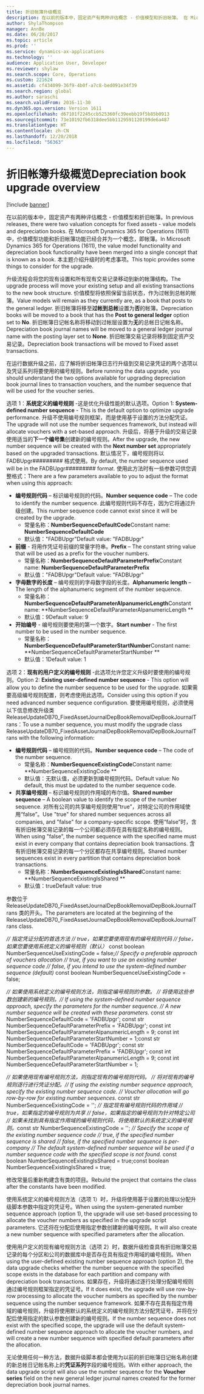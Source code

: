 ```yaml
---
title: 折旧帐簿升级概览
description: 在以前的版本中，固定资产有两种评估概念 - 价值模型和折旧帐簿。 在 Microsoft Dynamics 365 for Operations (1611) 中，价值模型功能和折旧帐簿功能已经合并为一个概念，即帐簿。 本主题介绍升级时的考虑事项。
author: ShylaThompson
manager: AnnBe
ms.date: 06/20/2017
ms.topic: article
ms.prod: ''
ms.service: dynamics-ax-applications
ms.technology: ''
audience: Application User, Developer
ms.reviewer: shylaw
ms.search.scope: Core, Operations
ms.custom: 221624
ms.assetid: cf434099-36f9-4b0f-a7c8-bed091e34f39
ms.search.region: global
ms.author: saraschi
ms.search.validFrom: 2016-11-30
ms.dyn365.ops.version: Version 1611
ms.openlocfilehash: d67101f2245ccb525360fc39eebb19f5b85b0913
ms.sourcegitcommit: 73e10192fb6318dee5bb1129591120199de6a487
ms.translationtype: HT
ms.contentlocale: zh-CN
ms.lasthandoff: 12/20/2018
ms.locfileid: "56363"
---
```

# <a name="depreciation-book-upgrade-overview"></a><span data-ttu-id="2ba26-105">折旧帐簿升级概览</span><span class="sxs-lookup"><span data-stu-id="2ba26-105">Depreciation book upgrade overview</span></span>

[!include [banner](../includes/banner.md)]

<span data-ttu-id="2ba26-106">在以前的版本中，固定资产有两种评估概念 - 价值模型和折旧帐簿。</span><span class="sxs-lookup"><span data-stu-id="2ba26-106">In previous releases, there were two valuation concepts for fixed assets -  value models and depreciation books.</span></span> <span data-ttu-id="2ba26-107">在 Microsoft Dynamics 365 for Operations (1611) 中，价值模型功能和折旧帐簿功能已经合并为一个概念，即帐簿。</span><span class="sxs-lookup"><span data-stu-id="2ba26-107">In Microsoft Dynamics 365 for Operations (1611), the value model functionality and depreciation book functionality have been merged into a single concept that is known as a book.</span></span> <span data-ttu-id="2ba26-108">本主题介绍升级时的考虑事项。</span><span class="sxs-lookup"><span data-stu-id="2ba26-108">This topic provides some things to consider for the upgrade.</span></span> 

<span data-ttu-id="2ba26-109">升级流程会将您的现有设置和所有现有交易记录移动到新的帐簿结构。</span><span class="sxs-lookup"><span data-stu-id="2ba26-109">The upgrade process will move your existing setup and all existing transactions to the new book structure.</span></span> <span data-ttu-id="2ba26-110">价值模型将依照保留当前状态，作为过帐到总帐的帐簿。</span><span class="sxs-lookup"><span data-stu-id="2ba26-110">Value models will remain as they currently are, as a book that posts to the general ledger.</span></span> <span data-ttu-id="2ba26-111">折旧帐簿将移至**过帐到总帐**设置为**否**的帐簿。</span><span class="sxs-lookup"><span data-stu-id="2ba26-111">Depreciation books will be moved to a book that has the **Post to general ledger** option set to **No**.</span></span> <span data-ttu-id="2ba26-112">折旧帐簿日记帐名称将移动到过帐层设置为**无**的总帐日记帐名称。</span><span class="sxs-lookup"><span data-stu-id="2ba26-112">Depreciation book journal names will be moved to a general ledger journal name with the posting layer set to **None**.</span></span> <span data-ttu-id="2ba26-113">折旧帐簿交易记录将移到固定资产交易记录。</span><span class="sxs-lookup"><span data-stu-id="2ba26-113">Depreciation book transactions will be moved to Fixed asset transactions.</span></span> 

<span data-ttu-id="2ba26-114">在运行数据升级之前，应了解将折旧帐簿日志行升级到交易记录凭证的两个选项以及凭证系列将要使用的编号规则。</span><span class="sxs-lookup"><span data-stu-id="2ba26-114">Before running the data upgrade, you should understand the two options available for upgrading depreciation book journal lines to transaction vouchers, and the number sequence that will be used for the voucher series.</span></span> 

<span data-ttu-id="2ba26-115">选项 1：**系统定义的编号规则** -这是优化升级性能的默认选项。</span><span class="sxs-lookup"><span data-stu-id="2ba26-115">Option 1:  **System-defined number sequence** - This is the default option to optimize upgrade performance.</span></span> <span data-ttu-id="2ba26-116">升级不使用编号规则框架，而是使用基于设置的方法分配凭证。</span><span class="sxs-lookup"><span data-stu-id="2ba26-116">The upgrade will not use the number sequences framework, but instead will allocate vouchers with a set-based approach.</span></span> <span data-ttu-id="2ba26-117">升级后，将基于升级的交易记录使用适当的**下一个编号集**创建新的编号规则。</span><span class="sxs-lookup"><span data-stu-id="2ba26-117">After the upgrade, the new number sequence will be created with the **Next number set** appropriately based on the upgraded transactions.</span></span> <span data-ttu-id="2ba26-118">默认情况下，编号规则将以 FADBUpgr\#\#\#\#\#\#\#\#\# 格式使用。</span><span class="sxs-lookup"><span data-stu-id="2ba26-118">By default, the number sequence used will be in the FADBUpgr\#\#\#\#\#\#\#\#\# format.</span></span> <span data-ttu-id="2ba26-119">使用此方法时有一些参数可供您调整格式：</span><span class="sxs-lookup"><span data-stu-id="2ba26-119">There are a few parameters available to you to adjust the format when using this approach:</span></span>

-   <span data-ttu-id="2ba26-120">**编号规则代码** – 标识编号规则的代码。</span><span class="sxs-lookup"><span data-stu-id="2ba26-120">**Number sequence code** – The code to identify the number sequence.</span></span> <span data-ttu-id="2ba26-121">此编号规则代码不存在，因为它将通过升级创建。</span><span class="sxs-lookup"><span data-stu-id="2ba26-121">This number sequence code cannot exist since it will be created by the upgrade.</span></span>
    -   <span data-ttu-id="2ba26-122">常量名称：**NumberSequenceDefaultCode**</span><span class="sxs-lookup"><span data-stu-id="2ba26-122">Constant name: **NumberSequenceDefaultCode**</span></span>
    -   <span data-ttu-id="2ba26-123">默认值："FADBUpgr"</span><span class="sxs-lookup"><span data-stu-id="2ba26-123">Default value: "FADBUpgr"</span></span>
-   <span data-ttu-id="2ba26-124">**前缀** - 将用作凭证号前缀的常量字符串。</span><span class="sxs-lookup"><span data-stu-id="2ba26-124">**Prefix** – The constant string value that will be used as a prefix for the voucher numbers.</span></span>
    -   <span data-ttu-id="2ba26-125">常量名称：**NumberSequenceDefaultParameterPrefix**</span><span class="sxs-lookup"><span data-stu-id="2ba26-125">Constant name: **NumberSequenceDefaultParameterPrefix**</span></span>
    -   <span data-ttu-id="2ba26-126">默认值："FADBUpgr"</span><span class="sxs-lookup"><span data-stu-id="2ba26-126">Default value: "FADBUpgr"</span></span>
-   <span data-ttu-id="2ba26-127">**字母数字的长度** – 编号规则的字母数字段的长度。</span><span class="sxs-lookup"><span data-stu-id="2ba26-127">**Alphanumeric length** – The length of the alphanumeric segment of the number sequence.</span></span>
    -   <span data-ttu-id="2ba26-128">常量名称：**NumberSequenceDefaultParameterAlpanumericLength**</span><span class="sxs-lookup"><span data-stu-id="2ba26-128">Constant name: \*\*NumberSequenceDefaultParameterAlpanumericLength \*\*</span></span>
    -   <span data-ttu-id="2ba26-129">默认值：9</span><span class="sxs-lookup"><span data-stu-id="2ba26-129">Default value: 9</span></span>
-   <span data-ttu-id="2ba26-130">**开始编号** - 编号规则要使用的第一个数字。</span><span class="sxs-lookup"><span data-stu-id="2ba26-130">**Start number** - The first number to be used in the number sequence.</span></span>
    -   <span data-ttu-id="2ba26-131">常量名称：**NumberSequenceDefaultParameterStartNumber**</span><span class="sxs-lookup"><span data-stu-id="2ba26-131">Constant name: \*\*NumberSequenceDefaultParameterStartNumber  \*\*</span></span>
    -   <span data-ttu-id="2ba26-132">默认值：1</span><span class="sxs-lookup"><span data-stu-id="2ba26-132">Default value: 1</span></span>

<span data-ttu-id="2ba26-133">选项 2：**现有的用户定义的编号规则** -此选项允许您定义升级时要使用的编号规则。</span><span class="sxs-lookup"><span data-stu-id="2ba26-133">Option 2: **Existing user-defined number sequence** - This option will allow you to define the number sequence to be used for the upgrade.</span></span> <span data-ttu-id="2ba26-134">如果需要高级编号规则配置，则考虑使用此选项。</span><span class="sxs-lookup"><span data-stu-id="2ba26-134">Consider using this option if you need advanced number sequence configuration.</span></span> <span data-ttu-id="2ba26-135">要使用编号规则，必须使用以下信息修改升级类 ReleaseUpdateDB70\_FixedAssetJournalDepBookRemovalDepBookJournalTrans：</span><span class="sxs-lookup"><span data-stu-id="2ba26-135">To use a number sequence, you must modify the upgrade class ReleaseUpdateDB70\_FixedAssetJournalDepBookRemovalDepBookJournalTrans with the following information:</span></span>

-   <span data-ttu-id="2ba26-136">**编号规则代码** – 编号规则的代码。</span><span class="sxs-lookup"><span data-stu-id="2ba26-136">**Number sequence code** – The code of the number sequence.</span></span>
    -   <span data-ttu-id="2ba26-137">常量名称：**NumberSequenceExistingCode**</span><span class="sxs-lookup"><span data-stu-id="2ba26-137">Constant name: \*\*NumberSequenceExistingCode \*\*</span></span>
    -   <span data-ttu-id="2ba26-138">默认值：无默认值，必须更新到编号规则代码。</span><span class="sxs-lookup"><span data-stu-id="2ba26-138">Default value: No default, this must be updated to the number sequence code.</span></span>
-   <span data-ttu-id="2ba26-139">**共享编号规则** – 标识编号规则的作用域的布尔值。</span><span class="sxs-lookup"><span data-stu-id="2ba26-139">**Shared number sequence** – A boolean value to identify the scope of the number sequence.</span></span> <span data-ttu-id="2ba26-140">对所有公司的共享编号规则使用“true”，对特定公司的作用域使用“false”。</span><span class="sxs-lookup"><span data-stu-id="2ba26-140">Use "true" for shared number sequences across all companies, and "false" for a company-specific scope.</span></span> <span data-ttu-id="2ba26-141">使用“false”时，含有折旧帐簿交易记录的每一个公司都必须存在具有指定名称的编号规则。</span><span class="sxs-lookup"><span data-stu-id="2ba26-141">When using "false", the number sequence with the specified name must exist in every company that contains depreciation book transactions.</span></span> <span data-ttu-id="2ba26-142">含有折旧帐簿交易记录的每一个分区都存在共享编号规则。</span><span class="sxs-lookup"><span data-stu-id="2ba26-142">Shared number sequences exist in every partition that contains depreciation book transactions.</span></span>
    -   <span data-ttu-id="2ba26-143">常量名称：**NumberSequenceExistingIsShared**</span><span class="sxs-lookup"><span data-stu-id="2ba26-143">Constant name: \*\*NumberSequenceExistingIsShared \*\*</span></span>
    -   <span data-ttu-id="2ba26-144">默认值：true</span><span class="sxs-lookup"><span data-stu-id="2ba26-144">Default value: true</span></span>

<span data-ttu-id="2ba26-145">参数位于 ReleaseUpdateDB70\_FixedAssetJournalDepBookRemovalDepBookJournalTrans 类的开头。</span><span class="sxs-lookup"><span data-stu-id="2ba26-145">The parameters are located at the beginning of the ReleaseUpdateDB70\_FixedAssetJournalDepBookRemovalDepBookJournalTrans class.</span></span> 

<span data-ttu-id="2ba26-146">*// 指定凭证分配的首选方法* 
 *// true，如果您要使用现有的编号规则代码* 
 *// false，如果您要使用系统定义的编号规则（默认）* const boolean NumberSequenceUseExistingCode = false;</span><span class="sxs-lookup"><span data-stu-id="2ba26-146">*// Specify a preferable approach of vouchers allocation* 
 *// true, if you want to use an existing number sequence code* 
 *// false, if you intend to use the system-defined number sequence (default)* const boolean NumberSequenceUseExistingCode = false;</span></span>  

<span data-ttu-id="2ba26-147">*// 如果使用系统定义的编号规则方法，则指定编号规则的参数。*
 *// 将使用这些参数创建新的编号规则。*</span><span class="sxs-lookup"><span data-stu-id="2ba26-147">*// If using the system-defined number sequence approach, specify the parameters for the number sequence.*
 *// A new number sequence will be created with these parameters.*</span></span> <span data-ttu-id="2ba26-148">const str NumberSequenceDefaultCode = 'FADBUpgr'; const str NumberSequenceDefaultParameterPrefix = 'FADBUpgr'; const int NumberSequenceDefaultParameterAlpanumericLength = 9; const int NumberSequenceDefaultParameterStartNumber = 1;</span><span class="sxs-lookup"><span data-stu-id="2ba26-148">const str NumberSequenceDefaultCode = 'FADBUpgr'; const str NumberSequenceDefaultParameterPrefix = 'FADBUpgr'; const int NumberSequenceDefaultParameterAlpanumericLength = 9; const int NumberSequenceDefaultParameterStartNumber = 1;</span></span>   

<span data-ttu-id="2ba26-149">*// 如果使用现有编号规则方法，则指定现有的编号规则代码。* 
 *// 将对现有的编号规则逐行进行凭证分配。*</span><span class="sxs-lookup"><span data-stu-id="2ba26-149">*// If using the existing number sequence approach, specify the existing number sequence code.* 
 *// Voucher allocation will go row-by-row for existing number sequences.*</span></span> <span data-ttu-id="2ba26-150">const str NumberSequenceExistingCode = ''; *// 指定现有编号规则代码的作用域* 
 *// true，如果指定的编号规则为共享* 
 *// false，如果指定的编号规则为针对特定公司* 
 *// 如果未找到具有指定作用域的编号规则代码，将使用默认的系统定义的编号规则。*</span><span class="sxs-lookup"><span data-stu-id="2ba26-150">const str NumberSequenceExistingCode = ''; *// Specify the scope of the existing number sequence code* 
 *// true, if the specified number sequence is shared* 
 *// false, if the specified number sequence is per-company* 
 *// The default system-defined number sequence will be used if a number sequence code with the specified scope is not found.*</span></span> <span data-ttu-id="2ba26-151">const boolean NumberSequenceExistingIsShared = true;</span><span class="sxs-lookup"><span data-stu-id="2ba26-151">const boolean NumberSequenceExistingIsShared = true;</span></span> 

<span data-ttu-id="2ba26-152">修改常量后重新构建含有类的项目。</span><span class="sxs-lookup"><span data-stu-id="2ba26-152">Rebuild the project that contains the class after the constants have been modified.</span></span> 

<span data-ttu-id="2ba26-153">使用系统定义的编号规则方法（选项 1）时，升级将使用基于设置的处理以分配升级脚本参数中指定的凭证号。</span><span class="sxs-lookup"><span data-stu-id="2ba26-153">When using the system-generated number sequence approach (option 1), the upgrade will use set-based processing to allocate the voucher numbers as specified in the upgrade script parameters.</span></span> <span data-ttu-id="2ba26-154">它还将在分配后使用指定参数创建新的编号规则。</span><span class="sxs-lookup"><span data-stu-id="2ba26-154">It will also create a new number sequence with specified parameters after the allocation.</span></span> 

<span data-ttu-id="2ba26-155">使用用户定义的现有编号规则方法（选项 2）时，数据升级检查具有折旧帐簿交易记录的每个分区和公司的数据库中是否存在具有指定作用域的编号规则。</span><span class="sxs-lookup"><span data-stu-id="2ba26-155">When using the user-defined existing number sequence approach (option 2), the data upgrade checks whether the number sequence with the specified scope exists in the database for each partition and company with depreciation book transactions.</span></span> <span data-ttu-id="2ba26-156">如果存在，升级将通过逐行处理分配编号规则通过编号规则框架指定的凭证号。</span><span class="sxs-lookup"><span data-stu-id="2ba26-156">If it does exist, the upgrade will use row-by-row processing to allocate the voucher numbers as specified by the number sequence using the number sequence framework.</span></span> <span data-ttu-id="2ba26-157">如果不存在具有指定作用域的编号规则，升级将使用默认的系统定义的编号规则方法分配凭证号，并将在分配后使用指定的默认参数创建新的编号规则。</span><span class="sxs-lookup"><span data-stu-id="2ba26-157">If the number sequence does not exist with the specified scope, the upgrade will use the default system-defined number sequence approach to allocate the voucher numbers, and will create a new number sequence with specified default parameters after the allocation.</span></span>

<span data-ttu-id="2ba26-158">无论使用任何一种方法，数据升级脚本都会使用为以前的折旧帐簿日记帐名称创建的新总帐日记帐名称上的**凭证系列**字段的编号规则。</span><span class="sxs-lookup"><span data-stu-id="2ba26-158">With either approach, the data upgrade script will also use the number sequence for the **Voucher series** field on the new general ledger journal names created for the former depreciation book journal names.</span></span>



